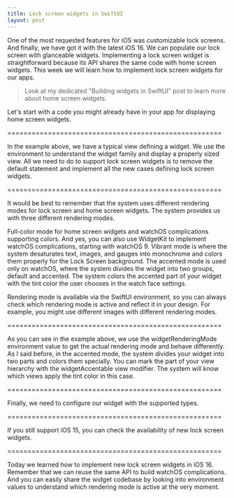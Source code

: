 ```yaml
---
title: Lock screen widgets in SwiftUI
layout: post
---
```


One of the most requested features for iOS was customizable lock screens. And finally, we have got it with the latest iOS 16. We can populate our lock screen with glanceable widgets. Implementing a lock screen widget is straightforward because its API shares the same code with home screen widgets. This week we will learn how to implement lock screen widgets for our apps.

> Look at my dedicated "Building widgets in SwiftUI" post to learn more about home screen widgets.

Let's start with a code you might already have in your app for displaying home screen widgets.

=====================================================

In the example above, we have a typical view defining a widget. We use the environment to understand the widget family and display a properly sized view. All we need to do to support lock screen widgets is to remove the default statement and implement all the new cases defining lock screen widgets.

=====================================================

It would be best to remember that the system uses different rendering modes for lock screen and home screen widgets. The system provides us with three different rendering modes.

Full-color mode for home screen widgets and watchOS complications supporting colors. And yes, you can also use WidgetKit to implement watchOS complications, starting with watchOS 9.
Vibrant mode is where the system desaturates text, images, and gauges into monochrome and colors them properly for the Lock Screen background.
The accented mode is used only on watchOS, where the system divides the widget into two groups, default and accented. The system colors the accented part of your widget with the tint color the user chooses in the watch face settings.

Rendering mode is available via the SwiftUI environment, so you can always check which rendering mode is active and reflect it in your design. For example, you might use different images with different rendering modes.

=====================================================

As you can see in the example above, we use the widgetRenderingMode environment value to get the actual rendering mode and behave differently. As I said before, in the accented mode, the system divides your widget into two parts and colors them specially. You can mark the part of your view hierarchy with the widgetAccentable view modifier. The system will know which views apply the tint color in this case.

=====================================================

Finally, we need to configure our widget with the supported types.

=====================================================

If you still support iOS 15, you can check the availability of new lock screen widgets.

=====================================================

Today we learned how to implement new lock screen widgets in iOS 16. Remember that we can reuse the same API to build watchOS complications. And you can easily share the widget codebase by looking into environment values to understand which rendering mode is active at the very moment.
